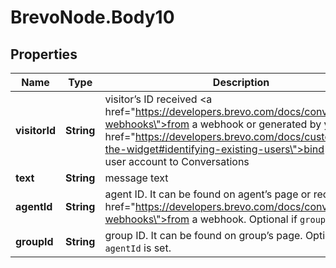 # BrevoNode.Body10

## Properties
Name | Type | Description | Notes
------------ | ------------- | ------------- | -------------
**visitorId** | **String** | visitor’s ID received <a href=\"https://developers.brevo.com/docs/conversations-webhooks\">from a webhook</a> or generated by you to <a href=\"https://developers.brevo.com/docs/customize-the-widget#identifying-existing-users\">bind existing user account to Conversations</a> | 
**text** | **String** | message text | 
**agentId** | **String** | agent ID. It can be found on agent’s page or received <a href=\"https://developers.brevo.com/docs/conversations-webhooks\">from a webhook</a>. Optional if `groupId` is set. | [optional] 
**groupId** | **String** | group ID. It can be found on group’s page. Optional if `agentId` is set. | [optional] 


